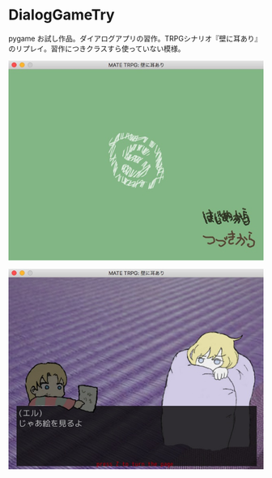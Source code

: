 
DialogGameTry
===

pygame お試し作品。ダイアログアプリの習作。TRPGシナリオ『壁に耳あり』のリプレイ。習作につきクラスすら使っていない模様。

![1](media/MATETRPG_1.jpg)

![2](media/MATETRPG_2.jpg)
